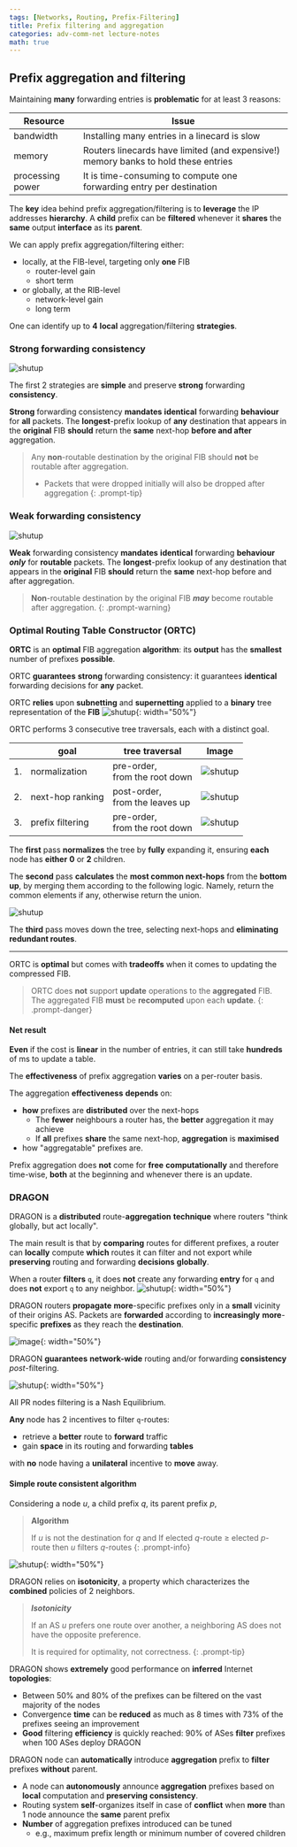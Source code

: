 ```yaml
---
tags: [Networks, Routing, Prefix-Filtering]
title: Prefix filtering and aggregation
categories: adv-comm-net lecture-notes
math: true
---
```


## Prefix aggregation and filtering

Maintaining **many** forwarding entries is **problematic** for at least 3 reasons:

| Resource        |   Issue                                                                             |
| ---------------- | -------------------------------------------------------------------------------------- |
| bandwidth        | Installing many entries in a linecard is slow                                          |
| memory           | Routers linecards have limited (and expensive!) memory banks to hold these entries |
| processing power | It is time-consuming to compute one forwarding entry per destination                |

The **key** idea behind prefix aggregation/filtering is to **leverage** the IP addresses **hierarchy**. A **child** prefix can be **filtered** whenever it **shares** the **same** output **interface** as its **parent**.

We can apply prefix aggregation/filtering either:

- locally, at the FIB-level, targeting only **one** FIB
  - router-level gain
  - short term
- or globally, at the RIB-level
  - network-level gain
  - long term

One can identify up to **4** **local** aggregation/filtering **strategies**.

### Strong forwarding consistency

![shutup](/assets/img/ScreenShot%202024-01-03%20at%2022.56.48.png)

  The first 2 strategies are **simple** and preserve **strong** forwarding **consistency**.

**Strong** forwarding consistency **mandates** **identical** forwarding **behaviour** for **all** packets. The **longest**-prefix lookup of **any** destination that appears in the **original** FIB **should** return the **same** next-hop **before and after** aggregation.

> Any **non**-routable destination by the original FIB should **not** be routable after aggregation.
>
> - Packets that were dropped initially will also be dropped after aggregation
{: .prompt-tip}

### Weak forwarding consistency

![shutup](/assets/img/ScreenShot%202024-01-03%20at%2022.57.04.png)

**Weak** forwarding consistency **mandates** **identical** forwarding **behaviour** ***only*** for **routable** packets. The **longest**-prefix lookup of any destination that appears in the **original** FIB **should** return the **same** next-hop before and after aggregation.

> **Non**-routable destination by the original FIB ***may*** become routable after aggregation.
{: .prompt-warning}

### Optimal Routing Table Constructor (ORTC)

**ORTC** is an **optimal** FIB aggregation **algorithm**: its **output** has the **smallest** number of prefixes **possible**.

ORTC **guarantees** **strong** forwarding consistency: it guarantees **identical** forwarding decisions for **any** packet.

ORTC **relies** upon **subnetting** and **supernetting** applied to a **binary** tree representation of the **FIB**
![shutup](/assets/img/ScreenShot%202024-01-03%20at%2023.01.34.png){: width="50%"}

ORTC performs $3$ consecutive tree traversals, each with a distinct goal.

|    | goal             | tree traversal                 |Image|
| -- | ---------------- | ------------------------------ |-|
| 1. | normalization    | pre-order, <br> from the root down  |![shutup](/assets/img/ScreenShot%202024-01-03%20at%2023.07.38.png)|
| 2. | next-hop ranking | post-order,<br> from the leaves up |![shutup](/assets/img/ScreenShot%202024-01-03%20at%2023.12.12.png)|
| 3. | prefix filtering | pre-order,<br> from the root down  |![shutup](/assets/img/ScreenShot%202024-01-03%20at%2023.12.34.png)|

The **first** pass **normalizes** the tree by **fully** expanding it, ensuring **each** node has **either** **$0$** or **$2$** children.

The **second** pass **calculates** the **most common next-hops** from the **bottom up**, by merging them according to the following logic.
Namely, return the common elements if any, otherwise return the union.

![shutup](/assets/img/ScreenShot%202024-01-03%20at%2023.08.26.png)

The **third** pass moves down the tree, selecting next-hops and **eliminating redundant routes**.

---

ORTC is **optimal** but comes with **tradeoffs** when it comes to updating the compressed FIB.

> ORTC does **not** support **update** operations to the **aggregated** FIB. The aggregated FIB **must** be **recomputed** upon each **update**.
{: .prompt-danger}

#### Net result

**Even** if the cost is **linear** in the number of entries, it can still take **hundreds** of ms to update a table.

The **effectiveness** of prefix aggregation **varies** on a per-router basis.

The aggregation **effectiveness** **depends** on:

- **how** prefixes are **distributed** over the next-hops
  - The **fewer** neighbours a router has, the **better** aggregation it may achieve
  - If **all** prefixes **share** the same next-hop, **aggregation** is **maximised**
- how "aggregatable" prefixes are.

Prefix aggregation does **not** come for **free** **computationally** and therefore time-wise, **both** at the beginning and whenever there is an update.

### DRAGON

DRAGON is a **distributed** route-**aggregation** **technique** where routers "think globally, but act locally".

The main result is that by **comparing** routes for different prefixes, a router can **locally** compute **which** routes it can filter and not export while **preserving** routing and forwarding **decisions** **globally**.

When a router **filters** `q`, it does **not** create any forwarding **entry** for `q` and does **not** export `q` to any neighbor.
![shutup](/assets/img/ScreenShot%202024-01-03%20at%2023.25.41.png){: width="50%"}

DRAGON routers **propagate** **more**-specific prefixes only in a **small** vicinity of their origins AS. Packets are **forwarded** according to **increasingly** **more**-specific **prefixes** as they reach the **destination**.

![image](/assets/img/2024-01-22-1b-Prefix-filtering-and-aggregation/ScreenShot-2023-09-29-at-23.26.21.png){: width="50%"}

DRAGON **guarantees** **network-wide** routing and/or forwarding **consistency** *post*-filtering.

![shutup](/assets/img/ScreenShot%202024-01-03%20at%2023.26.59.png){: width="50%"}

All PR nodes filtering is a Nash Equilibrium.

**Any** node has $2$ incentives to filter `q`-routes:

- retrieve a **better** route to **forward** traffic
- gain **space** in its routing and forwarding **tables**

with **no** node having a **unilateral** incentive to **move** away.

#### Simple route consistent algorithm

Considering a node $u$, a child prefix $q$, its parent prefix $p$,

> **Algorithm**
>
> If $u$ is not the destination for $q$ and If elected $q$-route $≥$ elected $p$-route then $u$ filters $q$-routes
{: .prompt-info}

![shutup](/assets/img/ScreenShot%202024-01-03%20at%2023.45.16.png){: width="50%"}

DRAGON relies on **isotonicity**, a property which characterizes the **combined** policies of $2$ neighbors.

> ***Isotonicity***
>
> If an AS $u$ prefers one route over another, a neighboring AS does not have the opposite preference.
>
> It is required for optimality, not correctness.
{: .prompt-tip}

DRAGON shows **extremely** good performance on **inferred** Internet **topologies**:

- Between 50% and 80% of the prefixes can be filtered on the vast majority of the nodes
- Convergence **time** can be **reduced** as much as $8$ times with $73\%$ of the prefixes seeing an improvement
- **Good** filtering **efficiency** is quickly reached: $90\%$ of ASes **filter** prefixes when $100$ ASes deploy DRAGON

DRAGON node can **automatically** introduce **aggregation** prefix to **filter** prefixes **without** parent.

- A node can **autonomously** announce **aggregation** prefixes based on **local** computation and **preserving** **consistency**.
- Routing system **self**-organizes itself in case of **conflict** when **more** than $1$ node announce the **same** parent prefix
- **Number** of aggregation prefixes introduced can be tuned
  - e.g., maximum prefix length or minimum number of covered children

